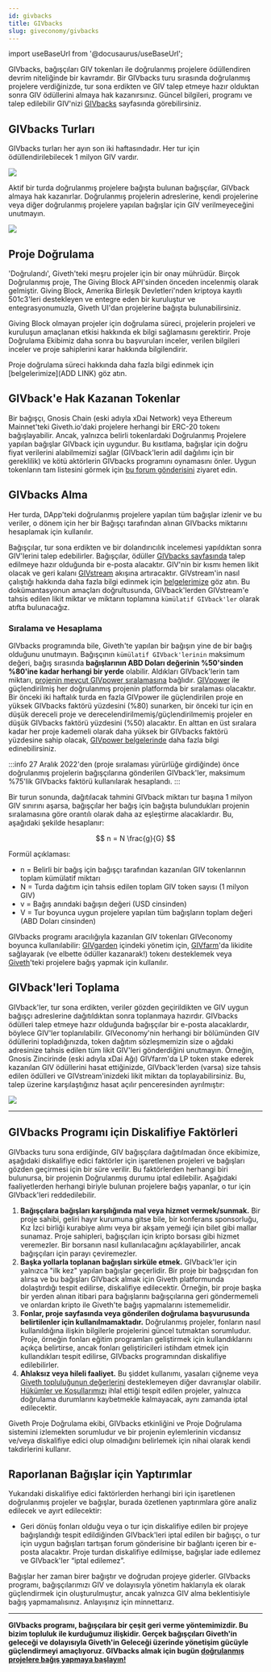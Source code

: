 ```yaml
---
id: givbacks
title: GIVbacks
slug: giveconomy/givbacks
---
```

import useBaseUrl from '@docusaurus/useBaseUrl';

GIVbacks, bağışçıları GIV tokenları ile doğrulanmış projelere ödüllendiren devrim niteliğinde bir kavramdır. Bir GIVbacks turu sırasında doğrulanmış projelere verdiğinizde, tur sona erdikten ve GIV talep etmeye hazır olduktan sonra GIV ödüllerini almaya hak kazanırsınız. Güncel bilgileri, programı ve talep edilebilir GIV'nizi [GIVbacks](https://giveth.io/givbacks) sayfasında görebilirsiniz.

## GIVbacks Turları
GIVbacks turları her ayın son iki haftasındadır. Her tur için ödüllendirilebilecek 1 milyon GIV vardır.

![](https://i.imgur.com/aqqydX7.png)

Aktif bir turda doğrulanmış projelere bağışta bulunan bağışçılar, GIVback almaya hak kazanırlar. Doğrulanmış projelerin adreslerine, kendi projelerine veya diğer doğrulanmış projelere yapılan bağışlar için GIV verilmeyeceğini unutmayın.

![](https://i.imgur.com/Dhk3TV7.png)


## Proje Doğrulama
'Doğrulandı', Giveth'teki meşru projeler için bir onay mührüdür. Birçok Doğrulanmış proje, The Giving Block API'sinden önceden incelenmiş olarak gelmiştir. Giving Block, Amerika Birleşik Devletleri'nden kriptoya kayıtlı 501c3'leri destekleyen ve entegre eden bir kuruluştur ve entegrasyonumuzla, Giveth UI'dan projelerine bağışta bulunabilirsiniz.

Giving Block olmayan projeler için doğrulama süreci, projelerin projeleri ve kuruluşun amaçlanan etkisi hakkında ek bilgi sağlamasını gerektirir. Proje Doğrulama Ekibimiz daha sonra bu başvuruları inceler, verilen bilgileri inceler ve proje sahiplerini karar hakkında bilgilendirir.

Proje doğrulama süreci hakkında daha fazla bilgi edinmek için [belgelerimize](ADD LINK) göz atın.

## GIVback'e Hak Kazanan Tokenlar

Bir bağışçı, Gnosis Chain (eski adıyla xDai Network) veya Ethereum Mainnet'teki Giveth.io'daki projelere herhangi bir ERC-20 tokenı bağışlayabilir. Ancak, yalnızca belirli tokenlardaki Doğrulanmış Projelere yapılan bağışlar GIVback için uygundur. Bu kısıtlama, bağışlar için doğru fiyat verilerini alabilmemizi sağlar (GIVback'lerin adil dağılımı için bir gereklilik) ve kötü aktörlerin GIVbacks programını oynamasını önler. Uygun tokenların tam listesini görmek için [bu forum gönderisini](https://forum.giveth.io/t/givbacks-token-list/253) ziyaret edin.

## GIVbacks Alma
Her turda, DApp'teki doğrulanmış projelere yapılan tüm bağışlar izlenir ve bu veriler, o dönem için her bir Bağışçı tarafından alınan GIVbacks miktarını hesaplamak için kullanılır.

Bağışçılar, tur sona erdikten ve bir dolandırıcılık incelemesi yapıldıktan sonra GIV'lerini talep edebilirler. Bağışçılar, ödüller [GIVbacks sayfasında](https://giveth.io/givbacks) talep edilmeye hazır olduğunda bir e-posta alacaktır. GIV'nin bir kısmı hemen likit olacak ve geri kalanı [GIVstream](https://giveth.io/givstream) akışına artıracaktır. GIVstream'in nasıl çalıştığı hakkında daha fazla bilgi edinmek için [belgelerimize](https://giveth.io/givbacks) göz atın. Bu dokümantasyonun amaçları doğrultusunda, GIVback'lerden GIVstream'e tahsis edilen likit miktar ve miktarın toplamına `kümülatif GIVback'ler` olarak atıfta bulunacağız.

### Sıralama ve Hesaplama

GIVbacks programında bile, Giveth'te yapılan bir bağışın yine de bir bağış olduğunu unutmayın. Bağışçının `kümülatif GIVback'lerinin` maksimum değeri, bağış sırasında **bağışlarının ABD Doları değerinin %50'sinden %80'ine kadar herhangi bir yerde** olabilir. Aldıkları GIVback'lerin tam miktarı, [projenin mevcut GIVpower sıralamasına](./GIVpower.md#project-rank) bağlıdır. [GIVpower](./GIVpower.md) ile güçlendirilmiş her doğrulanmış projenin platformda bir sıralaması olacaktır. Bir önceki iki haftalık turda en fazla GIVpower ile güçlendirilen proje en yüksek GIVbacks faktörü yüzdesini (%80) sunarken, bir önceki tur için en düşük dereceli proje ve derecelendirilmemiş/güçlendirilmemiş projeler en düşük GIVbacks faktörü yüzdesini (%50) alacaktır. En alttan en üst sıralara kadar her proje kademeli olarak daha yüksek bir GIVbacks faktörü yüzdesine sahip olacak, [GIVpower belgelerinde](./GIVpower.md#project-ranking) daha fazla bilgi edinebilirsiniz.

:::info
27 Aralık 2022'den (proje sıralaması yürürlüğe girdiğinde) önce doğrulanmış projelerin bağışçılarına gönderilen GIVback'ler, maksimum %75'lik GIVbacks faktörü kullanılarak hesaplandı.
:::

Bir turun sonunda, dağıtılacak tahmini GIVback miktarı tur başına 1 milyon GIV sınırını aşarsa, bağışçılar her bağış için bağışta bulundukları projenin sıralamasına göre orantılı olarak daha az eşleştirme alacaklardır. Bu, aşağıdaki şekilde hesaplanır:

$$
n = N \frac{g}{G}
$$

Formül açıklaması:

* n = Belirli bir bağış için bağışçı tarafından kazanılan GIV tokenlarının toplam kümülatif miktarı
* N = Turda dağıtım için tahsis edilen toplam GIV token sayısı (1 milyon GIV)
* v = Bağış anındaki bağışın değeri (USD cinsinden)
* V = Tur boyunca uygun projelere yapılan tüm bağışların toplam değeri (ABD Doları cinsinden)

GIVbacks programı aracılığıyla kazanılan GIV tokenları GIVeconomy boyunca kullanılabilir: [GIVgarden](https://giveth.io/givgarden) içindeki yönetim için, [GIVfarm](https://giveth.io/givfarm)'da likidite sağlayarak (ve elbette ödüller kazanarak!) tokenı desteklemek veya [Giveth](https://giveth.io/)'teki projelere bağış yapmak için kullanılır.

## GIVback'leri Toplama

GIVback'ler, tur sona erdikten, veriler gözden geçirildikten ve GIV uygun bağışçı adreslerine dağıtıldıktan sonra toplanmaya hazırdır. GIVbacks ödülleri talep etmeye hazır olduğunda bağışçılar bir e-posta alacaklardır, böylece GIV'ler toplanılabilir. GIVeconomy'nin herhangi bir bölümünden GIV ödüllerini topladığınızda, token dağıtım sözleşmemizin size o ağdaki adresinize tahsis edilen tüm likit GIV'leri gönderdiğini unutmayın. Örneğin, Gnosis Zincirinde (eski adıyla xDai Ağı) GIVfarm'da LP token stake ederek kazanılan GIV ödüllerini hasat ettiğinizde, GIVback'lerden (varsa) size tahsis edilen ödülleri ve GIVstream'inizdeki likit miktarı da toplayabilirsiniz. Bu, talep üzerine karşılaştığınız hasat açılır penceresinden ayrılmıştır:

![](https://i.imgur.com/SjSs7M5.png)


---
## GIVbacks Programı için Diskalifiye Faktörleri

GIVbacks turu sona erdiğinde, GIV bağışçılara dağıtılmadan önce ekibimize, aşağıdaki diskalifiye edici faktörler için işaretlenen projeleri ve bağışları gözden geçirmesi için bir süre verilir. Bu faktörlerden herhangi biri bulunursa, bir projenin Doğrulanmış durumu iptal edilebilir. Aşağıdaki faaliyetlerden herhangi biriyle bulunan projelere bağış yapanlar, o tur için GIVback'leri reddedilebilir.

1. **Bağışçılara bağışları karşılığında mal veya hizmet vermek/sunmak.** Bir proje sahibi, geliri hayır kurumuna gitse bile, bir konferans sponsorluğu, Kız İzci birliği kurabiye alımı veya bir akşam yemeği için bilet gibi mallar sunamaz. Proje sahipleri, bağışçıları için kripto borsası gibi hizmet veremezler. Bir borsanın nasıl kullanılacağını açıklayabilirler, ancak bağışçıları için parayı çeviremezler.
2. **Başka yollarla toplanan bağışları sirküle etmek.** GIVback'ler için yalnızca "ilk kez" yapılan bağışlar geçerlidir. Bir proje bir bağışçıdan fon alırsa ve bu bağışları GIVback almak için Giveth platformunda dolaştırdığı tespit edilirse, diskalifiye edilecektir. Örneğin, bir proje başka bir yerden alınan itibari para bağışlarını bağışçılarına geri göndermemeli ve onlardan kripto ile Giveth'te bağış yapmalarını istememelidir.
3. **Fonlar, proje sayfasında veya gönderilen doğrulama başvurusunda belirtilenler için kullanılmamaktadır.** Doğrulanmış projeler, fonların nasıl kullanıldığına ilişkin bilgilerle projelerini güncel tutmaktan sorumludur. Proje, örneğin fonları eğitim programları geliştirmek için kullandıklarını açıkça belirtirse, ancak fonları geliştiricileri istihdam etmek için kullandıkları tespit edilirse, GIVbacks programından diskalifiye edilebilirler.
4. **Ahlaksız veya hileli faaliyet.** Bu şiddet kullanımı, yasaları çiğneme veya [Giveth topluluğunun değerlerini](ps://docs.giveth.io/tr/whatisgiveth/) desteklemeyen diğer davranışlar olabilir. [Hükümler ve Koşullarımızı](https://giveth.io/tos) ihlal ettiği tespit edilen projeler, yalnızca doğrulama durumlarını kaybetmekle kalmayacak, aynı zamanda iptal edilecektir.

Giveth Proje Doğrulama ekibi, GIVbacks etkinliğini ve Proje Doğrulama sistemini izlemekten sorumludur ve bir projenin eylemlerinin vicdansız ve/veya diskalifiye edici olup olmadığını belirlemek için nihai olarak kendi takdirlerini kullanır.

## Raporlanan Bağışlar için Yaptırımlar

Yukarıdaki diskalifiye edici faktörlerden herhangi biri için işaretlenen doğrulanmış projeler ve bağışlar, burada özetlenen yaptırımlara göre analiz edilecek ve ayırt edilecektir:

- Geri dönüş fonları olduğu veya o tur için diskalifiye edilen bir projeye bağışlandığı tespit edildiğinden GIVback'leri iptal edilen bir bağışçı, o tur için uygun bağışları tartışan forum gönderisine bir bağlantı içeren bir e-posta alacaktır. Proje turdan diskalifiye edilmişse, bağışlar iade edilemez ve GIVback'ler “iptal edilemez”.

Bağışlar her zaman birer bağıştır ve doğrudan projeye giderler. GIVbacks programı, bağışçılarımızı GIV ve dolayısıyla yönetim haklarıyla ek olarak güçlendirmek için oluşturulmuştur, ancak yalnızca GIV alma beklentisiyle bağış yapmamalısınız. Anlayışınız için minnettarız.

---

**GIVbacks programı, bağışçılara bir çeşit geri verme yöntemimizdir. Bu bizim topluluk ile kurduğumuz ilişkidir. Gerçek bağışçıları Giveth'in geleceği ve dolayısıyla Giveth'in Geleceği üzerinde yönetişim gücüyle güçlendirmeyi amaçlıyoruz. GIVbacks almak için bugün [doğrulanmış projelere bağış yapmaya başlayın!](https://giveth.io/projects)**
